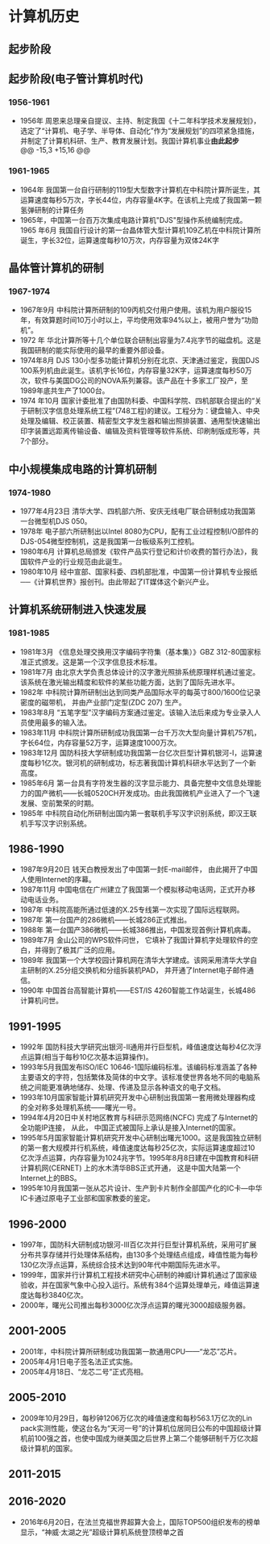 # 计算机历史

## 起步阶段
## 起步阶段(电子管计算机时代)

### 1956-1961
* 1956年 周恩来总理亲自提议、主持、制定我国《十二年科学技术发展规划》，选定了“计算机、电子学、半导体、自动化”作为“发展规划”的四项紧急措施，并制定了计算机科研、生产、教育发展计划。我国计算机事业**由此起步**  
@@ -15,3 +15,16 @@
### 1961-1965
* 1964年 我国第一台自行研制的119型大型数字计算机在中科院计算所诞生，其运算速度每秒5万次，字长44位，内存容量4K字。在该机上完成了我国第一颗氢弹研制的计算任务
* 1965年，中国第一台百万次集成电路计算机"DJS"型操作系统编制完成。1965 年6月 我国自行设计的第一台晶体管大型计算机109乙机在中科院计算所诞生，字长32位，运算速度每秒10万次，内存容量为双体24K字

## 晶体管计算机的研制
### 1967-1974
* 1967年9月 中科院计算所研制的109丙机交付用户使用。该机为用户服役15年，有效算题时间10万小时以上，平均使用效率94%以上，被用户誉为“功勋机”。
* 1972 年 华北计算所等十几个单位联合研制出容量为7.4兆字节的磁盘机。这是我国研制的能实际使用的最早的重要外部设备。
* 1974年8月 DJS 130小型多功能计算机分别在北京、天津通过鉴定，我国DJS 100系列机由此诞生。该机字长16位，内存容量32K字，运算速度每秒50万次，软件与美国DG公司的NOVA系列兼容。该产品在十多家工厂投产，至1989年底共生产了1000台。
* 1974 年10月 国家计委批准了由国防科委、中国科学院、四机部联合提出的“关于研制汉字信息处理系统工程”(748工程)的建议。工程分为：键盘输入、中央处理及编辑、校正装置、精密型文字发生器和输出照排装置、通用型快速输出印字装置远距离传输设备、编辑及资料管理等软件系统、印刷制版成形等，共7个部分。
## 中小规模集成电路的计算机研制
### 1974-1980
* 1977年4月23日 清华大学、四机部六所、安庆无线电厂联合研制成功我国第一台微型机DJS 050。
* 1978年 电子部六所研制出以Intel 8080为CPU，配有工业过程控制I/O部件的DJS-054微型控制机，这是我国第一台板级系列工控机。
* 1980年6月 计算机总局颁发《软件产品实行登记和计价收费的暂行办法》，我国软件产业的行业规范由此诞生。
* 1980年10月 经中宣部、国家科委、四机部批准，中国第一份计算机专业报纸──《计算机世界》报创刊。由此带起了IT媒体这个新兴产业。
## 计算机系统研制进入快速发展
### 1981-1985
* 1981年3月 《信息处理交换用汉字编码字符集（基本集）》GBZ 312-80国家标准正式颁发。这是第一个汉字信息技术标准。
* 1981年7月 由北京大学负责总体设计的汉字激光照排系统原理样机通过鉴定。该系统在激光输出精度和软件的某些功能方面，达到了国际先进水平。
* 1982年 中科院计算所研制出达到同类产品国际水平的每英寸800/1600位记录密度的磁带机， 并由产业部门定型(ZDC 207) 生产。
* 1983年8月 “五笔字型”汉字编码方案通过鉴定。该输入法后来成为专业录入人员使用最多的输入法。
* 1983年11月 中科院计算所研制成功我国第一台千万次大型向量计算机757机，字长64位，内存容量52万字，运算速度1000万次。
* 1983年12月 国防科技大学研制成功我国第一台亿次巨型计算机银河-I，运算速度每秒1亿次。银河机的研制成功，标志著我国计算机科研水平达到了一个新高度。
* 1985年6月 第一台具有字符发生器的汉字显示能力、具备完整中文信息处理能力的国产微机——长城0520CH开发成功。由此我国微机产业进入了一个飞速发展、空前繁荣的时期。
* 1985年 中科院自动化所研制出国内第一套联机手写汉字识别系统，即汉王联机手写汉字识别系统。
## 1986-1990
* 1987年9月20日 钱天白教授发出了中国第一封E-mail邮件， 由此揭开了中国人使用Internet的序幕。
* 1987年11月 中国电信在广州建立了我国第一个模拟移动电话网，正式开办移动电话业务。
* 1987年 中科院高能所通过低速的X.25专线第一次实现了国际远程联网。
* 1987年 第一台国产的286微机——长城286正式推出。
* 1988年 第一台国产386微机——长城386推出，中国发现首例计算机病毒。
* 1989年7月 金山公司的WPS软件问世， 它填补了我国计算机字处理软件的空白，并得到了极其广泛的应用。
* 1989年 我国第一个大学校园计算机网在清华大学建成。该网采用清华大学自主研制的X.25分组交换机和分组拆装机PAD， 并开通了Internet电子邮件通信。
* 1990年 中国首台高智能计算机——EST/IS 4260智能工作站诞生，长城486计算机问世。
## 1991-1995
* 1992年 国防科技大学研究出银河-II通用并行巨型机，峰值速度达每秒4亿次浮点运算(相当于每秒10亿次基本运算操作)。
* 1993年5月我国发布ISO/IEC 10646-1国际编码标准。该编码标准涵盖了各种主要语文的字符，包括繁体及简体的中文字。该标准使世界各地不同的电脑系统之间能更准确地储存、处理、传递及显示各种语文的电子文档。
* 1993年10月国家智能计算机研究开发中心研制出我国第一套用微处理器构成的全对称多处理机系统——曙光一号。
* 1994年4月20日中关村地区教育与科研示范网络(NCFC) 完成了与Internet的全功能IP连接， 从此， 中国正式被国际上承认是接入Internet的国家。
* 1995年5月国家智能计算机研究开发中心研制出曙光1000。这是我国独立研制的第一套大规模并行机系统，峰值速度达每秒25亿次，实际运算速度超过10
亿次浮点运算，内存容量为1024兆字节。1995年8月8日建在中国教育和科研计算机网(CERNET) 上的水木清华BBS正式开通， 这是中国大陆第一个Internet上的BBS。
* 1995年10月我国第一张从芯片设计、生产到卡片制作全部国产化的IC卡—中华IC卡通过原电子工业部和国家教委的鉴定。
## 1996-2000
* 1997年，国防科大研制成功银河-III百亿次并行巨型计算机系统，采用可扩展分布共享存储并行处理体系结构，由130多个处理结点组成，峰值性能为每秒130亿次浮点运算，系统综合技术达到90年代中期国际先进水平。
* 1999年，国家并行计算机工程技术研究中心研制的神威I计算机通过了国家级验收，并在国家气象中心投入运行。系统有384个运算处理单元，峰值运算速度达每秒3840亿次。
* 2000年，曙光公司推出每秒3000亿次浮点运算的曙光3000超级服务器。
## 2001-2005
* 2001年，中科院计算所研制成功我国第一款通用CPU——“龙芯”芯片。
* 2005年4月1日电子签名法正式实施。
* 2005年4月18日、“龙芯二号”正式亮相。
## 2005-2010
* 2009年10月29日，每秒钟1206万亿次的峰值速度和每秒563.1万亿次的Lin pack实测性能，使这台名为“天河一号”的计算机位居同日公布的中国超级计算机前100强之首，也使中国成为继美国之后世界上第二个能够研制千万亿次超级计算机的国家。
## 2011-2015
## 2016-2020
* 2016年6月20日，在法兰克福世界超算大会上，国际TOP500组织发布的榜单显示，“神威·太湖之光”超级计算机系统登顶榜单之首
